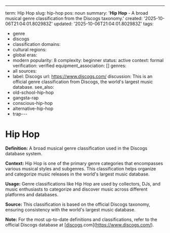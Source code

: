 ---
term: Hip Hop
slug: hip-hop
pos: noun
summary: '**Hip Hop** - A broad musical genre classification from the Discogs taxonomy.'
created: '2025-10-06T21:04:01.802983Z'
updated: '2025-10-06T21:04:01.802983Z'
tags:
- genre
- discogs
- classification
domains:
- cultural
regions:
- global
eras:
- modern
popularity: 8
complexity: beginner
status: active
context: formal
verification: verified
equipment_association: []
genres:
- all
sources:
- label: Discogs
  url: https://www.discogs.com/
discussion: This is an official genre classification from Discogs, the world's largest
  music database.
see_also:
- old-school-hip-hop
- gangsta-rap
- conscious-hip-hop
- alternative-hip-hop
- trap---

# Hip Hop

**Definition:** A broad musical genre classification used in the Discogs database system.

**Context:** Hip Hop is one of the primary genre categories that encompasses various musical styles and subgenres. This classification helps organize and categorize music releases in the world's largest music database.

**Usage:** Genre classifications like Hip Hop are used by collectors, DJs, and music enthusiasts to categorize and discover music across different platforms and databases.

**Source:** This classification is based on the official Discogs taxonomy, ensuring consistency with the world's largest music database.

**Note:** For the most up-to-date definitions and classifications, refer to the official Discogs database at [[discogs](../d/discogs.md).com](https://www.discogs.com/).